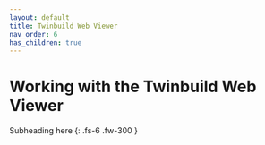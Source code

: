 ```yaml
---
layout: default
title: Twinbuild Web Viewer
nav_order: 6
has_children: true
---
```


# Working with the Twinbuild Web Viewer

Subheading here
{: .fs-6 .fw-300 }
